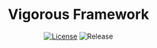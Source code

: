 <h1 align="center">
  Vigorous Framework
</h1>

<div align="center">

  [![License][license-badge]][license-redirect]
  ![Release][release-badge]

</div>

[license-badge]: https://img.shields.io/badge/license-MIT-green
[license-redirect]: https://github.com/datonescvrlae/vigorous-framework/blob/main/LICENSE.md

[release-badge]: https://img.shields.io/badge/release-null-red
